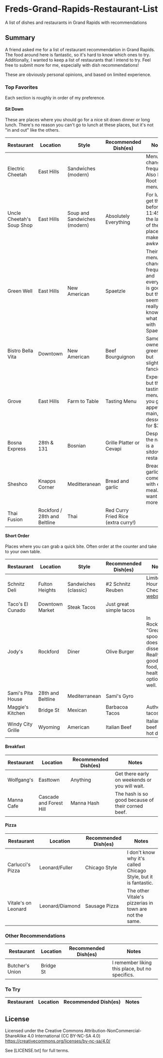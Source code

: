 # Freds-Grand-Rapids-Restaurant-List
A list of dishes and restaurants in Grand Rapids with recommendations

## Summary
A friend asked me for a list of restaurant recommendation in Grand Rapids. The food around here is fantastic, so
it's hard to know which ones to try. Additionally, I wanted to keep a list of restaurants that I intend to try. 
Feel free to submit more for me, especially with dish recommendations!

These are obviously personal opinions, and based on limited experience.

### Top Favorites
Each section is roughly in order of my preference.

#### Sit Down
These are places where you should go for a nice sit down dinner or long lunch. There's no reason you can't go to lunch at these places, but it's not "in and out" like the others.

| Restaurant | Location | Style | Recommended Dish(es) | Notes |
|------------|----------|-------|----------------------|-------|
| Electric Cheetah | East Hills | Sandwiches (modern) |  | Menu changes frequently. Also has a Root Beer menu. |
| Uncle Cheetah's Soup Shop | East Hills | Soup and Sandwiches (modern) | Absolutely Everything | For lunch, get there before 11:45 or the layout of the place makes it awkward. |
| Green Well | East Hills | New American | Spaetzle | Their menu changes frequently, and everything is good, but they seem to really know what to do with Spaetzel. |
| Bistro Bella Vita | Downtown | New American | Beef Bourguignon | Same owners as green well but slightly fancier. |
| Grove | East Hills | Farm to Table | Tasting Menu | Expensive, but the tasting menu lets you get an appetizer, main, and dessert for $35. |
| Bosna Express | 28th & 131 | Bosnian | Grille Platter or Cevapi | Despite the name, is a sitdown restaurant. |
| Sheshco | Knapps Corner | Meditteranean | Bread and garlic | Bread and garlic comes with every meal. You want more. |
| Thai Fusion | Rockford / 28th and Beltline | Thai | Red Curry Fried Rice (extra curry!) |  |

#### Short Order
Places where you can grab a quick bite. Often order at the counter and take to your own table.

| Restaurant | Location | Style | Recommended Dish(es) | Notes |
|------------|----------|-------|----------------------|-------|
| Schnitz Deli | Fulton Heights | Sandwiches (classic) | #2 Schnitz Reuben | Limited Hours - Check [website](https://https://schnitzdeli.com/) |
| Taco's El Cunado | Downtown Market | Steak Tacos | Just great simple tacos |
| Jody's | Rockford | Diner | Olive Burger | In Rockford. "Greasy spoon" does it a disservice. Really good food, and healthy options as well. |
| Sami's Pita House | 28th and Beltline | Mediterranean | Sami's Gyro | |
| Maggie's Kitchen | Bridge St | Mexican | Barbacoa Tacos | Authentic tacos |
| Windy City Grille | Wyoming | American | Italian Beef | Italian beef and hot dogs. |

#### Breakfast

| Restaurant | Location | Recommended Dish(es) | Notes |
|------------|----------|----------------------|-------|
| Wolfgang's | Easttown | Anything | Get there early on weekends or you will wait. |
| Manna Cafe | Cascade and Forest Hill | Manna Hash | The hash is so good because of their corned beef. |


#### Pizza

| Restaurant | Location | Recommended Dish(es) | Notes |
|------------|----------|----------------------|-------|
| Carlucci's Pizza | Leonard/Fuller | Chicago Style | I don't know why it's called Chicago Style, but it is fantastic. |
| Vitale's on Leonard | Leonard/Diamond | Sausage Pizza | The other Vitale's pizzerias in town are not the same. |

### Other Recommendations

| Restaurant | Location | Recommended Dish(es) | Notes |
|------------|----------|----------------------|-------|
| Butcher's Union | Bridge St | | I remember liking this place, but no specifics. |

### To Try

| Restaurant | Location | Recommended Dish(es) | Notes |
|------------|----------|----------------------|-------|


## License
Licensed under the Creative Commons Attribution-NonCommercial-ShareAlike 4.0 International (CC BY-NC-SA 4.0)
https://creativecommons.org/licenses/by-nc-sa/4.0/

See [LICENSE.txt] for full terms.
